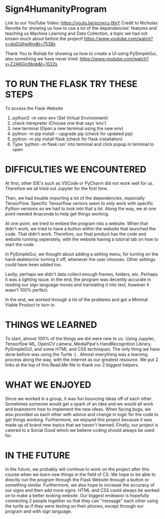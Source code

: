 # Sign4HumanityProgram

Link to our YouTube Video: https://youtu.be/ocnxru-I9xY
Credit to Nicholas Renotte for showing us how to use a lot of the dependencies' features and teaching us Machine Learning and Data Collection, a topic we had not known much about before the project! https://www.youtube.com/watch?v=doDUihpj6ro&t=7538s

Thank You to Rishab for showing us how to create a UI using PySimpleGui, also something we have never tried: https://www.youtube.com/watch?v=Z2AKGjc8bqk&t=1022s

# TO RUN THE FLASK TRY THESE STEPS
To access the Flask Website
1) python3 -m venv env (Set Virtual Environment)
2) check intrepreter (Choose one that says ‘env’)
3) new terminal (Open a new terminal using the new env)
4) python -m pip install --upgrade pip (check for updated pip)
5) python -m pip install flask (check for flask installation)
6) Type 'python -m flask run' into terminal and click popup in terminal to open

# DIFFICULTIES WE ENCOUNTERED
At first, other IDE's such as VSCode or PyCharm did not work well for us. Therefore we all tried out Jupyter for the first time. 

Then, we had trouble importing a lot of the dependencies, especially TensorFlow. Specific Tensorflow verions seem to only work with specific Python versions so we had to look into that a lot. Along the way, we at one point needed Anaconda to help get things working. 

At one point, we tried to embed the program into a website. When that didn't work, we tried to have a button within the website that launched the code. That didn't work. Therefore, our final product has the code and website running seperately, with the website having a tutorial tab on how to start the code. 

In PySimpleGui, we thought about adding a setting menu, for turning on the hand skeleton/or turning it off, whenever the user chooses. Other settings could have been added too. 

Lastly, perhaps we didn't data collect enough frames, folders, etc. Perhaps it was a lighting issue. In the end, the program was decently accurate in reading our sign language moves and translating it into text, however it wasn't 100% perfect.

In the end, we worked through a lot of the problems and got a Minimal Viable Product to turn in. 

# THINGS WE LEARNED
To start, almost 100% of the things we did were new to us. Using Jupyter, Tensorflow ML, OpenCV camera, MediaPipe's HandRecognition Library, PySimpleGUI, and some HTML and CSS techniques. The only thing we have done before was using the Turtle :)  . Almost everything was a learning process along the way, with the internet as our greatest resource. We put 2 links at the top of this Read.Me file to thank our 2 biggest helpers.

# WHAT WE ENJOYED
Since we worked in a group, it was fun bouncing ideas off of each other. Sometimes someone would get a spark of an idea and we would all work and brainstorm how to implement the new ideas. When facing bugs, we also provided us each other with advice and change in logic for the code to get things working. Furthermore, we enjoyed this project because it was made up of brand new topics that we haven't learned. Finally, our project is catered to a Social Good which we believe coding should always be used for. 

# IN THE FUTURE
In the future, we probably will continue to work on the project after this course when we learn new things in the field of CS. We hope to be able to directly run the program through the Flask Website through a button or something similar. Furthermore, we also hope to increase the accuracy of our signs and then add more signs. HTML and CSS could always be worked on to make a better looking website. Our biggest endeavor is hopefully connecting 2 people together so that they can "message" each other using the turtle as if they were texting on their phones, except through our program and with sign language. 










